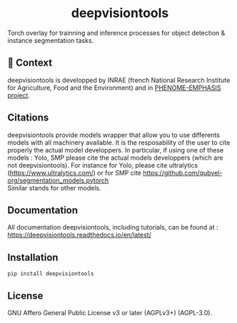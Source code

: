 <!--
<p align="center">
  <img src="https://github.com///raw/main/docs/source/logo.png" height="150">
</p>
-->

<h1 align="center">
  deepvisiontools
</h1>


Torch overlay for trainning and inference processes for object detection & instance segmentation tasks. 

## 💪 Context

deepvisiontools is developped by INRAE (french National Research Institute for Agriculture, Food and the Environment) and in [PHENOME-EMPHASIS project](https://www.phenome-emphasis.fr/).

## Citations

deepvisiontools provide models wrapper that allow you to use differents models with all machinery available. It is the resposability of the user to cite properly the actual model developpers.
In particular, if using one of these models : Yolo, SMP please cite the actual models developpers (which are not deepvisiontools). For instance for Yolo, please cite ultralytics (https://www.ultralytics.com/) or for SMP cite https://github.com/qubvel-org/segmentation_models.pytorch  
Similar stands for other models.

## Documentation

All documentation deepvisiontools, including tutorials, can be found at : https://deepvisiontools.readthedocs.io/en/latest/

## Installation

```shell
pip install deepvisiontools
```

## License

GNU Affero General Public License v3 or later (AGPLv3+) (AGPL-3.0).


